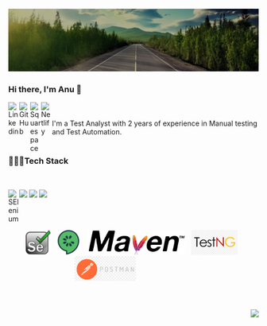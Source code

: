 
![Image](https://github.com/anuarun88/AnuArun88/blob/master/image.jpg)
### Hi there, I'm Anu 👋

<a href="https:http://www.linkedin.com/in/anuarun88">
  <img align="left" alt="Linkedin" width="22px" src="https://cdn.jsdelivr.net/npm/simple-icons@v3/icons/linkedin.svg" />
</a>
<a href="https://github.com/anuarun88">
  <img align="left" alt="GitHub" width="22px" src="https://cdn.jsdelivr.net/npm/simple-icons@3.1.0/icons/github.svg" />
 </a>
 <a href="http://anuarun.me/">
  <img align="left" alt="Squarespace" width="22px" src="https://cdn.jsdelivr.net/npm/simple-icons@3.1.0/icons/squarespace.svg" />
 </a>
 <a href="http:https://anuarun.netlify.app/">
  <img align="left" alt="Netlify" width="22px" src="https://cdn.jsdelivr.net/npm/simple-icons@3.1.0/icons/netlify.svg" />
 </a>
 
<br />
<br />
I'm a Test Analyst with 2 years of experience in Manual testing and Test Automation.

<br />
<br />


<h3 align="left"> 👨🏽‍💻Tech Stack </h3>
<p align="center">
  <br>

<a href="https://icon-library.net/icon/selenium-icon-12.html" title="Selenium Icon #175334"><img height="50" src="https://icon-library.net//images/selenium-icon/selenium-icon-12.jpg" /></a>
<a href="https://icon-library.net/icon/cucumber-icon-6.html" title="Cucumber Icon #381531"><img height="50" src="https://icon-library.net//images/cucumber-icon/cucumber-icon-6.jpg"  /></a>
<a href="https://icon-library.net/icon/java-icon-images-4.html" title="Java Icon Images #201796"><img height="50" src="https://icon-library.net//images/java-icon-images/java-icon-images-4.jpg" /></a>
 <a >
  <img align="left" alt="SElenium" width="22px" src="" />
 </a>




</p><br>

<p align="center">
  <br>
<code><img height="50" src="https://github.com/anuarun88/AnuArun88/blob/master/Icons/Selenium.png"></code>&nbsp;&nbsp;
<code><img height="50" src="https://github.com/anuarun88/AnuArun88/blob/master/Icons/Cucumber.png"></code>&nbsp;&nbsp;
  <code><img height="50" src="https://github.com/anuarun88/AnuArun88/blob/master/Icons/maven.png"></code>&nbsp;&nbsp;
  <code><img height="50" src="https://github.com/anuarun88/AnuArun88/blob/master/Icons/TestNG.png"></code>&nbsp;&nbsp;
  <code><img height="50" src="https://github.com/anuarun88/AnuArun88/blob/master/Icons/Postman.png"></code>&nbsp;&nbsp;
  <code><img height="50" src=""></code>&nbsp;&nbsp;
<code><img height="50" src=""></code>&nbsp;&nbsp;
  <code><img height="50" src=""></code>&nbsp;&nbsp;
  <code><img height="50" src=""></code>&nbsp;&nbsp;
  <code><img height="50" src=""></code>&nbsp;&nbsp;
  <code><img height="50" src=""></code>&nbsp;&nbsp;
  <code><img height="50" src=""></code>&nbsp;&nbsp;
  <code><img height="50" src=""></code>&nbsp;&nbsp;
  <code><img height="50" src=""></code>&nbsp;&nbsp;
</p><br>






<h3  align='center'> <img align="right" src="https://visitor-badge.laobi.icu/badge?page_id=anuarun88.anuarun88" /></h3><br>

